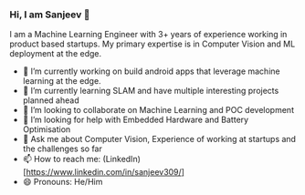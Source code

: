 ### Hi, I am Sanjeev 👋


I am a Machine Learning Engineer with 3+ years of experience working in product based startups.
My primary expertise is in Computer Vision and ML deployment at the edge.


- 🔭 I’m currently working on build android apps that leverage machine learning at the edge.
- 🌱 I’m currently learning SLAM and have multiple interesting projects planned ahead
- 👯 I’m looking to collaborate on Machine Learning and POC development
- 🤔 I’m looking for help with Embedded Hardware and Battery Optimisation
- 💬 Ask me about Computer Vision, Experience of working at startups and the challenges so far
- 📫 How to reach me: (LinkedIn)[https://www.linkedin.com/in/sanjeev309/] 
- 😄 Pronouns: He/Him
